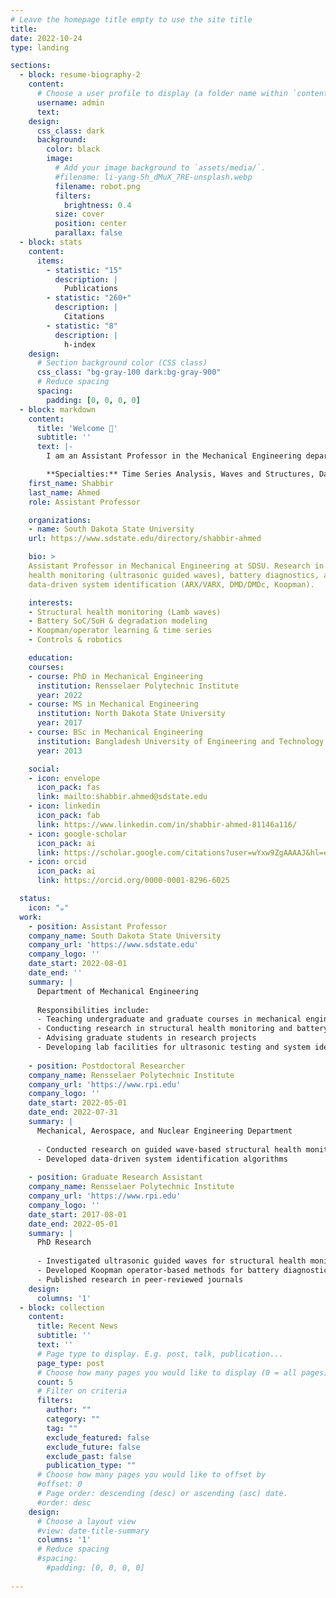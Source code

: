 ```yaml
---
# Leave the homepage title empty to use the site title
title:
date: 2022-10-24
type: landing

sections:
  - block: resume-biography-2
    content:
      # Choose a user profile to display (a folder name within `content/authors/`)
      username: admin
      text:
    design:
      css_class: dark
      background:
        color: black
        image:
          # Add your image background to `assets/media/`.
          #filename: li-yang-5h_dMuX_7RE-unsplash.webp
          filename: robot.png
          filters:
            brightness: 0.4
          size: cover
          position: center
          parallax: false
  - block: stats
    content:
      items:
        - statistic: "15"
          description: |
            Publications
        - statistic: "260+"
          description: |
            Citations
        - statistic: "8"
          description: |
            h-index
    design:
      # Section background color (CSS class)
      css_class: "bg-gray-100 dark:bg-gray-900"
      # Reduce spacing
      spacing:
        padding: [0, 0, 0, 0]
  - block: markdown
    content:
      title: 'Welcome 👋'
      subtitle: ''
      text: |-
        I am an Assistant Professor in the Mechanical Engineering department at South Dakota State University. I am enthusiastic about modeling dynamical systems, signals and wave propagation.

        **Specialties:** Time Series Analysis, Waves and Structures, Damage Diagnosis
    first_name: Shabbir
    last_name: Ahmed
    role: Assistant Professor

    organizations:
    - name: South Dakota State University
    url: https://www.sdstate.edu/directory/shabbir-ahmed

    bio: >
    Assistant Professor in Mechanical Engineering at SDSU. Research in structural
    health monitoring (ultrasonic guided waves), battery diagnostics, and
    data-driven system identification (ARX/VARX, DMD/DMDc, Koopman).

    interests:
    - Structural health monitoring (Lamb waves)
    - Battery SoC/SoH & degradation modeling
    - Koopman/operator learning & time series
    - Controls & robotics

    education:
    courses:
    - course: PhD in Mechanical Engineering
      institution: Rensselaer Polytechnic Institute
      year: 2022
    - course: MS in Mechanical Engineering
      institution: North Dakota State University
      year: 2017
    - course: BSc in Mechanical Engineering
      institution: Bangladesh University of Engineering and Technology
      year: 2013

    social:
    - icon: envelope
      icon_pack: fas
      link: mailto:shabbir.ahmed@sdstate.edu
    - icon: linkedin
      icon_pack: fab
      link: https://www.linkedin.com/in/shabbir-ahmed-81146a116/
    - icon: google-scholar
      icon_pack: ai
      link: https://scholar.google.com/citations?user=wYxw9ZgAAAAJ&hl=en&inst=5831747260623323207
    - icon: orcid
      icon_pack: ai
      link: https://orcid.org/0000-0001-8296-6025

  status:
    icon: "☕️"
  work:
    - position: Assistant Professor
    company_name: South Dakota State University
    company_url: 'https://www.sdstate.edu'
    company_logo: ''
    date_start: 2022-08-01
    date_end: ''
    summary: |
      Department of Mechanical Engineering
      
      Responsibilities include:
      - Teaching undergraduate and graduate courses in mechanical engineering
      - Conducting research in structural health monitoring and battery diagnostics
      - Advising graduate students in research projects
      - Developing lab facilities for ultrasonic testing and system identification
  
    - position: Postdoctoral Researcher
    company_name: Rensselaer Polytechnic Institute
    company_url: 'https://www.rpi.edu'
    company_logo: ''
    date_start: 2022-05-01
    date_end: 2022-07-31
    summary: |
      Mechanical, Aerospace, and Nuclear Engineering Department
      
      - Conducted research on guided wave-based structural health monitoring
      - Developed data-driven system identification algorithms
  
    - position: Graduate Research Assistant
    company_name: Rensselaer Polytechnic Institute
    company_url: 'https://www.rpi.edu'
    company_logo: ''
    date_start: 2017-08-01
    date_end: 2022-05-01
    summary: |
      PhD Research
      
      - Investigated ultrasonic guided waves for structural health monitoring
      - Developed Koopman operator-based methods for battery diagnostics
      - Published research in peer-reviewed journals
    design:
      columns: '1'
  - block: collection
    content:
      title: Recent News
      subtitle: ''
      text: ''
      # Page type to display. E.g. post, talk, publication...
      page_type: post
      # Choose how many pages you would like to display (0 = all pages)
      count: 5
      # Filter on criteria
      filters:
        author: ""
        category: ""
        tag: ""
        exclude_featured: false
        exclude_future: false
        exclude_past: false
        publication_type: ""
      # Choose how many pages you would like to offset by
      #offset: 0
      # Page order: descending (desc) or ascending (asc) date.
      #order: desc
    design:
      # Choose a layout view
      #view: date-title-summary
      columns: '1'
      # Reduce spacing
      #spacing:
        #padding: [0, 0, 0, 0]
  
---
```

